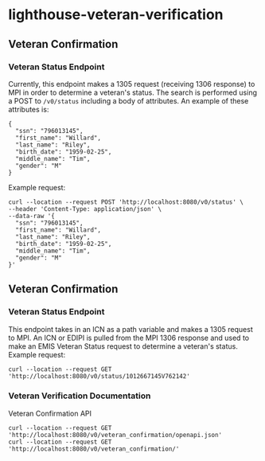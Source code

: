 # lighthouse-veteran-verification

## Veteran Confirmation
### Veteran Status Endpoint
Currently, this endpoint makes a 1305 request (receiving 1306 response) to MPI in order to determine a veteran's status.
The search is performed using a POST to `/v0/status` including a body of attributes.
An example of these attributes is:
```
{
  "ssn": "796013145",
  "first_name": "Willard",
  "last_name": "Riley",
  "birth_date": "1959-02-25",
  "middle_name": "Tim",
  "gender": "M"
}
```
Example request:
```
curl --location --request POST 'http://localhost:8080/v0/status' \
--header 'Content-Type: application/json' \
--data-raw '{
  "ssn": "796013145",
  "first_name": "Willard",
  "last_name": "Riley",
  "birth_date": "1959-02-25",
  "middle_name": "Tim",
  "gender": "M"
}'
```

## Veteran Confirmation
### Veteran Status Endpoint
This endpoint takes in an ICN as a path variable and makes a 1305 request to MPI. An ICN or EDIPI is pulled from the 
MPI 1306 response and used to make an EMIS Veteran Status request to determine a veteran's status.
Example request:
```
curl --location --request GET 'http://localhost:8080/v0/status/1012667145V762142'
```


### Veteran Verification Documentation
Veteran Confirmation API
```
curl --location --request GET 'http://localhost:8080/v0/veteran_confirmation/openapi.json'
curl --location --request GET 'http://localhost:8080/v0/veteran_confirmation/'
```
